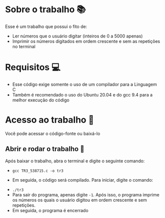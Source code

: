 # Sobre o trabalho :books:
Esse é um trabalho que possui o fito de:
* Ler números que o usuário digitar (inteiros de 0 a 5000 apenas) 
* Imprimir os números digitados em ordem crescente e sem as repetições no terminal

# Requisitos :computer:
* Esse código exige somente o uso de um compilador para a Linguagem C 
* Também é recomendado o uso do Ubuntu 20.04 e do gcc 9.4 para a melhor execução do código

# Acesso ao trabalho :ledger:
Você pode acessar o código-fonte ou baixá-lo

## Abrir e rodar o trabalho :hammer:
Após baixar o trabalho, abra o terminal e digite o seguinte comando:
* `gcc TR3_538715.c -o tr3`
- Em seguida, o código será compilado. Para iniciar, digite o comando:
* `./tr3`
* Para sair do programa, apenas digite `-1`. Após isso, o programa imprime os números os quais o usuário digitou em ordem crescente e sem repetições.
* Em seguida, o programa é encerrado
